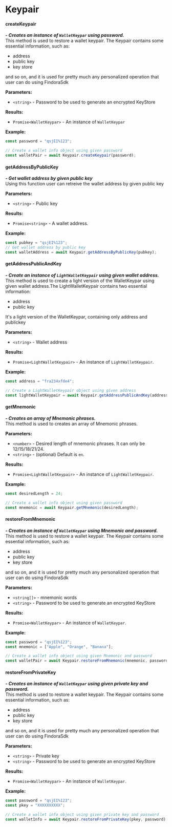 # Keypair



#### createKeypair[​](https://wiki.findora.org/docs/developers/utxo/sdk-api/sdk\_api\_keypair#createkeypair) <a href="#createkeypair" id="createkeypair"></a>

_**- Creates an instance of `WalletKeypar` using password.**_\
This method is used to restore a wallet keypair. The Keypair contains some essential information, such as:

* &#x20; address
* &#x20; public key
* &#x20; key store

and so on, and it is used for pretty much any personalized operation that user can do using FindoraSdk

**Parameters:**[**​**](https://wiki.findora.org/docs/developers/utxo/sdk-api/sdk\_api\_keypair#parameters)

* &#x20; `<string>` - Password to be used to generate an encrypted KeyStore

**Results:**[**​**](https://wiki.findora.org/docs/developers/utxo/sdk-api/sdk\_api\_keypair#results)

* &#x20; `Promise<WalletKeypar>` - An instance of `WalletKeypar`

**Example:**[**​**](https://wiki.findora.org/docs/developers/utxo/sdk-api/sdk\_api\_keypair#example)

```typescript
const password = "qsjEI%123";

// Create a wallet info object using given password
const walletPair = await Keypair.createKeypair(password);
```

#### getAddressByPublicKey[​](https://wiki.findora.org/docs/developers/utxo/sdk-api/sdk\_api\_keypair#getaddressbypublickey) <a href="#getaddressbypublickey" id="getaddressbypublickey"></a>

_**- Get wallet address by given public key**_\
Using this function user can retreive the wallet address by given public key

**Parameters:**[**​**](https://wiki.findora.org/docs/developers/utxo/sdk-api/sdk\_api\_keypair#parameters-1)

* &#x20; `<string>` - Public key

**Results:**[**​**](https://wiki.findora.org/docs/developers/utxo/sdk-api/sdk\_api\_keypair#results-1)

* &#x20; `Promise<string>` - A wallet address.

**Example:**[**​**](https://wiki.findora.org/docs/developers/utxo/sdk-api/sdk\_api\_keypair#example-1)

```typescript
const pubkey = "qsjEI%123";
// Get wallet address by public key
const walletAddress = await Keypair.getAddressByPublicKey(pubkey);
```

#### getAddressPublicAndKey[​](https://wiki.findora.org/docs/developers/utxo/sdk-api/sdk\_api\_keypair#getaddresspublicandkey) <a href="#getaddresspublicandkey" id="getaddresspublicandkey"></a>

_**- Create an instance of `LightWalletKeypair` using given wallet address.**_\
This method is used to create a light version of the WalletKeypar using given wallet address.The LightWalletKeypair contains two essential information:

* &#x20; address
* &#x20; public key

It's a light version of the WalletKeypar, containing only address and publickey

**Parameters:**[**​**](https://wiki.findora.org/docs/developers/utxo/sdk-api/sdk\_api\_keypair#parameters-2)

* &#x20; `<string>` - Wallet address

**Results:**[**​**](https://wiki.findora.org/docs/developers/utxo/sdk-api/sdk\_api\_keypair#results-2)

* &#x20; `Promise<LightWalletKeypair>` - An instance of `LightWalletKeypair`.

**Example:**[**​**](https://wiki.findora.org/docs/developers/utxo/sdk-api/sdk\_api\_keypair#example-2)

```typescript
const address = "fra234xfde4";

// Create a LightWalletKeypair object using given address
const lightWalletKeypair = await Keypair.getAddressPublicAndKey(address);
```

#### getMnemonic[​](https://wiki.findora.org/docs/developers/utxo/sdk-api/sdk\_api\_keypair#getmnemonic) <a href="#getmnemonic" id="getmnemonic"></a>

_**- Creates an array of Mnemonic phrases.**_\
This method is used to creates an array of Mnemonic phrases.

**Parameters:**[**​**](https://wiki.findora.org/docs/developers/utxo/sdk-api/sdk\_api\_keypair#parameters-3)

* &#x20; `<number>` - Desired length of mnemonic phrases. It can only be 12/15/18/21/24.
* &#x20; `<string>` - (optional) Default is `en`.

**Results:**[**​**](https://wiki.findora.org/docs/developers/utxo/sdk-api/sdk\_api\_keypair#results-3)

* &#x20; `Promise<LightWalletKeypair>` - An instance of `LightWalletKeypair`.

**Example:**[**​**](https://wiki.findora.org/docs/developers/utxo/sdk-api/sdk\_api\_keypair#example-3)

```typescript
const desiredLength = 24;

// Create a wallet info object using given password
const mnemonic = await Keypair.getMnemonic(desiredLength);
```

#### restoreFromMnemonic[​](https://wiki.findora.org/docs/developers/utxo/sdk-api/sdk\_api\_keypair#restorefrommnemonic) <a href="#restorefrommnemonic" id="restorefrommnemonic"></a>

_**- Creates an instance of `WalletKeypar` using Mnemonic and password.**_\
This method is used to restore a wallet keypair. The Keypair contains some essential information, such as:

* &#x20; address
* &#x20; public key
* &#x20; key store

and so on, and it is used for pretty much any personalized operation that user can do using FindoraSdk

**Parameters:**[**​**](https://wiki.findora.org/docs/developers/utxo/sdk-api/sdk\_api\_keypair#parameters-4)

* &#x20; `<string[]>` - mnemonic words
* &#x20; `<string>` - Password to be used to generate an encrypted KeyStore

**Results:**[**​**](https://wiki.findora.org/docs/developers/utxo/sdk-api/sdk\_api\_keypair#results-4)

* &#x20; `Promise<WalletKeypar>` - An instance of `WalletKeypar`.

**Example:**[**​**](https://wiki.findora.org/docs/developers/utxo/sdk-api/sdk\_api\_keypair#example-4)

```typescript
const password = "qsjEI%123";
const mnemonic = ["Apple", "Orange", "Banana"];

// Create a wallet info object using given Mnemonic and password
const walletPair = await Keypair.restoreFromMnemonic(mnemonic, password);
```

#### restoreFromPrivateKey[​](https://wiki.findora.org/docs/developers/utxo/sdk-api/sdk\_api\_keypair#restorefromprivatekey) <a href="#restorefromprivatekey" id="restorefromprivatekey"></a>

_**- Creates an instance of `WalletKeypar` using given private key and password.**_\
This method is used to restore a wallet keypair. The Keypair contains some essential information, such as:

* &#x20; address
* &#x20; public key
* &#x20; key store

and so on, and it is used for pretty much any personalized operation that user can do using FindoraSdk

**Parameters:**[**​**](https://wiki.findora.org/docs/developers/utxo/sdk-api/sdk\_api\_keypair#parameters-5)

* &#x20; `<string>` - Private key
* &#x20; `<string>` - Password to be used to generate an encrypted KeyStore

**Results:**[**​**](https://wiki.findora.org/docs/developers/utxo/sdk-api/sdk\_api\_keypair#results-5)

* &#x20; `Promise<WalletKeypar>` - An instance of `WalletKeypar`.

**Example:**[**​**](https://wiki.findora.org/docs/developers/utxo/sdk-api/sdk\_api\_keypair#example-5)

```typescript
const password = "qsjEI%123";
const pkey = "XXXXXXXXXX";

// Create a wallet info object using given private key and password
const walletInfo = await Keypair.restoreFromPrivateKey(pkey, password);
```
